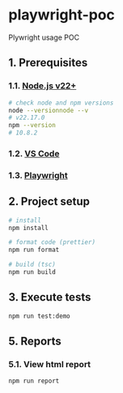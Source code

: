 # playwright-poc

Plywright usage POC

## 1. Prerequisites

### 1.1. [Node.js v22+](https://nodejs.org/en/download)

```bash
# check node and npm versions
node --versionnode --v
# v22.17.0
npm --version
# 10.8.2
```

### 1.2. [VS Code](https://code.visualstudio.com/download)

### 1.3. [Playwright](https://playwright.dev/)

## 2. Project setup

```bash
# install
npm install

# format code (prettier)
npm run format

# build (tsc)
npm run build
```

## 3. Execute tests

```bash
npm run test:demo
```

## 5. Reports

### 5.1. View html report

```bash
npm run report
```
